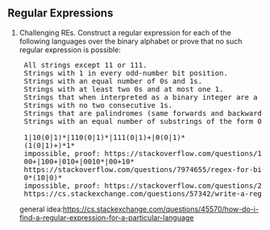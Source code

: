 ## Regular Expressions
1. Challenging REs. Construct a regular expression for each of the following languages over the binary alphabet or prove that no such regular expression is possible:
   <pre>
    All strings except 11 or 111.
    Strings with 1 in every odd-number bit position.
    Strings with an equal number of 0s and 1s.
    Strings with at least two 0s and at most one 1.
    Strings that when interpreted as a binary integer are a multiple of 3.
    Strings with no two consecutive 1s.
    Strings that are palindromes (same forwards and backwards).
    Strings with an equal number of substrings of the form 01 and 10.

    1|10(0|1)*|110(0|1)*|111(0|1)+|0(0|1)*
    (1(0|1)+)*1*
    impossible, proof: https://stackoverflow.com/questions/12497514/regular-expression-for-equal-number-of-0-and-1
    00+|100+|010+|0010*|00+10*
    https://stackoverflow.com/questions/7974655/regex-for-binary-multiple-of-3
    0*(10|0)*
    impossible, proof: https://stackoverflow.com/questions/233243/how-to-check-that-a-string-is-a-palindrome-using-regular-expressions
    https://cs.stackexchange.com/questions/57342/write-a-regular-expression-contains-an-equal-number-of-01-and-10-subtrings
   </pre>  

   general idea:https://cs.stackexchange.com/questions/45570/how-do-i-find-a-regular-expression-for-a-particular-language
   
   

